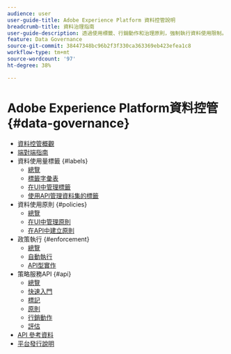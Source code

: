 ```yaml
---
audience: user
user-guide-title: Adobe Experience Platform 資料控管說明
breadcrumb-title: 資料治理指南
user-guide-description: 透過使用標籤、行銷動作和治理原則，強制執行資料使用限制。
feature: Data Governance
source-git-commit: 38447348bc96b2f3f330ca363369eb423efea1c8
workflow-type: tm+mt
source-wordcount: '97'
ht-degree: 38%

---
```



# Adobe Experience Platform資料控管 {#data-governance}

* [資料控管概觀](home.md)
* [端對端指南](./e2e.md)
* 資料使用量標籤 {#labels}
   * [總覽](labels/overview.md)
   * [標籤字彙表](labels/reference.md)
   * [在UI中管理標籤](labels/user-guide.md)
   * [使用API管理資料集的標籤](labels/dataset-api.md)
* 資料使用原則 {#policies}
   * [總覽](policies/overview.md)
   * [在UI中管理原則](policies/user-guide.md)
   * [在API中建立原則](policies/create.md)
* 政策執行 {#enforcement}
   * [總覽](enforcement/overview.md)
   * [自動執行](enforcement/auto-enforcement.md)
   * [API型實作](enforcement/api-enforcement.md)
* 策略服務API {#api}
   * [總覽](api/overview.md)
   * [快速入門](api/getting-started.md)
   * [標記](api/labels.md)
   * [原則](api/policies.md)
   * [行銷動作](api/marketing-actions.md)
   * [評估](api/evaluation.md)
* [API 參考資料](https://www.adobe.io/experience-platform-apis/references/policy-service/)
* [平台發行說明](https://www.adobe.com/go/platform-release-notes-en)